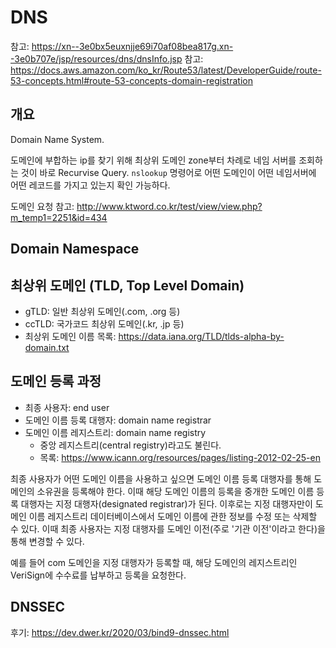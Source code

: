 # DNS
참고: https://xn--3e0bx5euxnjje69i70af08bea817g.xn--3e0b707e/jsp/resources/dns/dnsInfo.jsp
참고: https://docs.aws.amazon.com/ko_kr/Route53/latest/DeveloperGuide/route-53-concepts.html#route-53-concepts-domain-registration

##  개요
Domain Name System.

도메인에 부합하는 ip를 찾기 위해 최상위 도메인 zone부터 차례로 네임 서버를 조회하는 것이 바로 Recurvise Query.
`nslookup` 명령어로 어떤 도메인이 어떤 네임서버에 어떤 레코드를 가지고 있는지 확인 가능하다.

도메인 요청 참고: http://www.ktword.co.kr/test/view/view.php?m_temp1=2251&id=434

##  Domain Namespace


##  최상위 도메인 (TLD, Top Level Domain)
* gTLD: 일반 최상위 도메인(.com, .org 등)
* ccTLD: 국가코드 최상위 도메인(.kr, .jp 등)
* 최상위 도메인 이름 목록: https://data.iana.org/TLD/tlds-alpha-by-domain.txt

##  도메인 등록 과정
* 최종 사용자: end user
* 도메인 이름 등록 대행자: domain name registrar
* 도메인 이름 레지스트리: domain name registry
  * 중앙 레지스트리(central registry)라고도 불린다.
  * 목록: https://www.icann.org/resources/pages/listing-2012-02-25-en

최종 사용자가 어떤 도메인 이름을 사용하고 싶으면 도메인 이름 등록 대행자를 통해 도메인의 소유권을 등록해야 한다.
이때 해당 도메인 이름의 등록을 중개한 도메인 이름 등록 대행자는 지정 대행자(designated registrar)가 된다.
이후로는 지정 대행자만이 도메인 이름 레지스트리 데이터베이스에서 도메인 이름에 관한 정보를 수정 또는 삭제할 수 있다.
이때 최종 사용자는 지정 대행자를 도메인 이전(주로 '기관 이전'이라고 한다)을 통해 변경할 수 있다.

예를 들어 com 도메인을 지정 대행자가 등록할 때, 해당 도메인의 레지스트리인 VeriSign에 수수료를 납부하고 등록을 요청한다.

##  DNSSEC
후기: https://dev.dwer.kr/2020/03/bind9-dnssec.html
